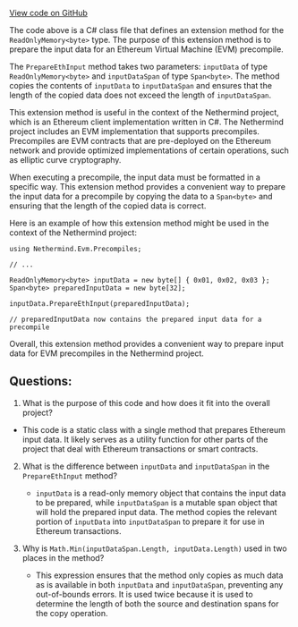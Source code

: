 [View code on GitHub](https://github.com/nethermindeth/nethermind/Nethermind.Evm/Precompiles/Extensions.cs)

The code above is a C# class file that defines an extension method for the `ReadOnlyMemory<byte>` type. The purpose of this extension method is to prepare the input data for an Ethereum Virtual Machine (EVM) precompile. 

The `PrepareEthInput` method takes two parameters: `inputData` of type `ReadOnlyMemory<byte>` and `inputDataSpan` of type `Span<byte>`. The method copies the contents of `inputData` to `inputDataSpan` and ensures that the length of the copied data does not exceed the length of `inputDataSpan`. 

This extension method is useful in the context of the Nethermind project, which is an Ethereum client implementation written in C#. The Nethermind project includes an EVM implementation that supports precompiles. Precompiles are EVM contracts that are pre-deployed on the Ethereum network and provide optimized implementations of certain operations, such as elliptic curve cryptography. 

When executing a precompile, the input data must be formatted in a specific way. This extension method provides a convenient way to prepare the input data for a precompile by copying the data to a `Span<byte>` and ensuring that the length of the copied data is correct. 

Here is an example of how this extension method might be used in the context of the Nethermind project:

```
using Nethermind.Evm.Precompiles;

// ...

ReadOnlyMemory<byte> inputData = new byte[] { 0x01, 0x02, 0x03 };
Span<byte> preparedInputData = new byte[32];

inputData.PrepareEthInput(preparedInputData);

// preparedInputData now contains the prepared input data for a precompile
```

Overall, this extension method provides a convenient way to prepare input data for EVM precompiles in the Nethermind project.
## Questions: 
 1. What is the purpose of this code and how does it fit into the overall project?
   - This code is a static class with a single method that prepares Ethereum input data. It likely serves as a utility function for other parts of the project that deal with Ethereum transactions or smart contracts.
   
2. What is the difference between `inputData` and `inputDataSpan` in the `PrepareEthInput` method?
   - `inputData` is a read-only memory object that contains the input data to be prepared, while `inputDataSpan` is a mutable span object that will hold the prepared input data. The method copies the relevant portion of `inputData` into `inputDataSpan` to prepare it for use in Ethereum transactions.

3. Why is `Math.Min(inputDataSpan.Length, inputData.Length)` used in two places in the method?
   - This expression ensures that the method only copies as much data as is available in both `inputData` and `inputDataSpan`, preventing any out-of-bounds errors. It is used twice because it is used to determine the length of both the source and destination spans for the copy operation.